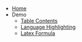 * [Home](/)
* Demo
    * [Table Contents](demo/table.md)
    * [Language Highlighting](demo/language_highlighting.md)
    * [Latex Formula](demo/latex_formula.md)
